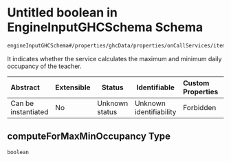 # Untitled boolean in EngineInputGHCSchema Schema

```txt
engineInputGHCSchema#/properties/ghcData/properties/onCallServices/items/properties/computeForMaxMinOccupancy
```

It indicates whether the service calculates the maximum and minimum daily occupancy of the teacher.


| Abstract            | Extensible | Status         | Identifiable            | Custom Properties | Additional Properties | Access Restrictions | Defined In                                                         |
| :------------------ | ---------- | -------------- | ----------------------- | :---------------- | --------------------- | ------------------- | ------------------------------------------------------------------ |
| Can be instantiated | No         | Unknown status | Unknown identifiability | Forbidden         | Allowed               | none                | [ghc.schema.json\*](../out/ghc.schema.json "open original schema") |

## computeForMaxMinOccupancy Type

`boolean`
